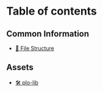 # Table of contents

## Common Information <a href="#common" id="common"></a>

* [📂 File Structure](README.md)

## Assets

* [🛠️ plo-lib](assets/plo-lib.md)
